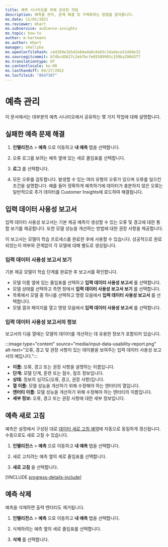 ```yaml
---
title: 예측 시나리오를 위해 공유된 작업
description: 예측을 관리, 문제 해결 및 구체화하는 방법을 알아봅니다.
ms.date: 11/01/2021
ms.reviewer: mhart
ms.subservice: audience-insights
ms.topic: how-to
author: m-hartmann
ms.author: mhart
manager: shellyha
ms.openlocfilehash: c4d269e1b542e84ade8c6e63c1dadace51ddde32
ms.sourcegitcommit: b7dbcd5627c2ebfbcfe65589991c159ba290d377
ms.translationtype: HT
ms.contentlocale: ko-KR
ms.lasthandoff: 04/27/2022
ms.locfileid: "8647387"
---
```

# <a name="manage-predictions"></a>예측 관리

이 문서에서는 대부분의 예측 시나리오에서 공유하는 몇 가지 작업에 대해 설명합니다.

## <a name="troubleshoot-a-failed-prediction"></a>실패한 예측 문제 해결

1. **인텔리전스** > **예측** 으로 이동하고 **내 예측** 탭을 선택합니다.

1. 오류 로그를 보려는 예측 옆에 있는 세로 줄임표를 선택합니다.

1. **로그** 를 선택합니다.

1. 모든 오류를 검토합니다. 발생할 수 있는 여러 유형의 오류가 있으며 오류를 일으킨 조건을 설명합니다. 예를 들어 정확하게 예측하기에 데이터가 충분하지 않은 오류는 일반적으로 추가 데이터를 Customer Insights에 로드하여 해결됩니다.

## <a name="input-data-usability-report"></a>입력 데이터 사용성 보고서

입력 데이터 사용성 보고서는 기본 제공 예측이 생성할 수 있는 오류 및 경고에 대한 통합 보기를 제공합니다. 또한 모델 성능을 개선하는 방법에 대한 권장 사항을 제공합니다.

이 보고서는 모델이 학습 프로세스를 완료한 후에 사용할 수 있습니다. 성공적으로 완료되었는지 여부와 관계없이 각 모델에 대해 별도로 생성됩니다.

### <a name="view-the-input-data-usability-report"></a>입력 데이터 사용성 보고서 보기

기본 제공 모델이 학습 단계를 완료한 후 보고서를 확인합니다.
- 모델 이름 옆에 있는 줄임표를 선택하고 **입력 데이터 사용성 보고서** 를 선택합니다.
- 모델 상태를 선택하고 측면 창에서 **입력 데이터 사용성 보고서 보기** 를 선택합니다.
- 목록에서 모델 중 하나를 선택하고 명령 모음에서 **입력 데이터 사용성 보고서** 를 선택합니다.
- 모델 결과 페이지를 열고 명령 모음에서 **입력 데이터 사용성 보고서** 를 선택합니다.

### <a name="information-in-the-input-data-usability-report"></a>입력 데이터 사용성 보고서의 정보

보고서의 다음 열에는 모델의 데이터를 개선하는 데 유용한 정보가 포함되어 있습니다.

:::image type="content" source="media/input-data-usability-report.png" alt-text="오류, 경고 및 권장 사항이 있는 테이블을 보여주는 입력 데이터 사용성 보고서의 예입니다.":::

- **이름:** 오류, 경고 또는 권장 사항을 설명하는 이름입니다.
- **단계:** 모델 단계, 훈련 또는 점수, 참조 정보입니다.
- **상태:** 정보의 심각도(오류, 경고, 권장 사항)입니다.
- **열 이름:** 모델 성능을 개선하기 위해 수정해야 하는 엔터티의 열입니다.
- **엔터티 이름:** 모델 성능을 개선하기 위해 수정해야 하는 엔터티의 이름입니다.
- **세부 정보:** 오류, 경고 또는 권장 사항에 대한 세부 정보입니다.

## <a name="refresh-a-prediction"></a>예측 새로 고침

예측은 설정에서 구성된 대로 [데이터 새로 고침 예약](system.md#schedule-tab)에 자동으로 동일하게 갱신됩니다. 수동으로도 새로 고칠 수 있습니다.

1. **인텔리전스** > **예측** 으로 이동하고 **내 예측** 탭을 선택합니다.

1. 새로 고치려는 예측 옆의 세로 줄임표를 선택합니다.

1. **새로 고침** 을 선택합니다.

[!INCLUDE [progress-details-include](includes/progress-details-pane.md)]

## <a name="delete-a-prediction"></a>예측 삭제

예측을 삭제하면 출력 엔터티도 제거됩니다.

1. **인텔리전스** > **예측** 으로 이동하고 **내 예측** 탭을 선택합니다.

1. 삭제하려는 예측 옆의 세로 줄임표를 선택합니다.

1. **삭제** 를 선택합니다.
